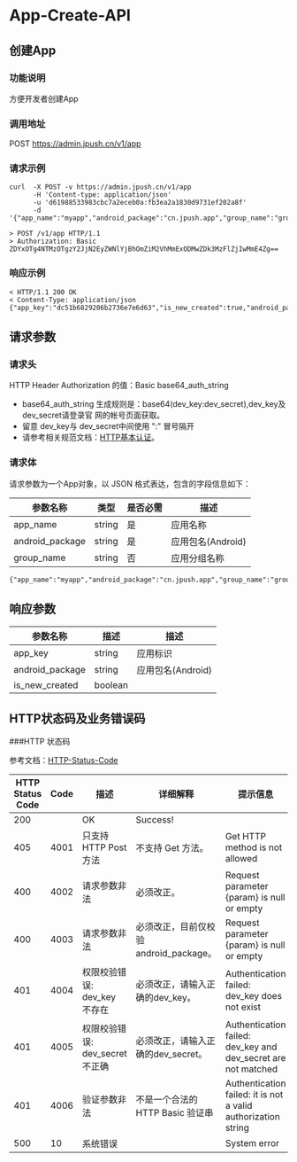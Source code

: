 # App-Create-API
## 创建App
### 功能说明

方便开发者创建App

### 调用地址

POST https://admin.jpush.cn/v1/app

### 请求示例

	curl  -X POST -v https://admin.jpush.cn/v1/app
		  -H 'Content-type: application/json'
		  -u 'd61988533983cbc7a2eceb0a:fb3ea2a1830d9731ef202a8f'
		  -d '{"app_name":"myapp","android_package":"cn.jpush.app","group_name":"groupOne"}'
		  
	> POST /v1/app HTTP/1.1
	> Authorization: Basic ZDYxOTg4NTMzOTgzY2JjN2EyZWNlYjBhOmZiM2VhMmExODMwZDk3MzFlZjIwMmE4Zg==
	
	
### 响应示例

	< HTTP/1.1 200 OK
	< Content-Type: application/json
	{"app_key":"dc51b6829206b2736e7e6d63","is_new_created":true,"android_package":"cn.jpush.app"}
	
	
## 请求参数

### 请求头

HTTP Header Authorization 的值：Basic base64_auth_string

+ base64_auth_string 生成规则是：base64(dev_key:dev_secret),dev_key及dev_secret请登录官  网的帐号页面获取。
+ 留意 dev_key与 dev_secret中间使用 ":" 冒号隔开
+ 请参考相关规范文档：[HTTP基本认证](http://zh.wikipedia.org/zh/HTTP基本认证)。

### 请求体

请求参数为一个App对象，以 JSON 格式表达，包含的字段信息如下：


参数名称           | 类型          |是否必需  |描述
---------------- | ------------  | -------- | ------------
app_name         |string 	      | 是       |应用名称
android_package  |string 	      | 是       |应用包名(Android)
group_name       |string 	      | 否       |应用分组名称

	{"app_name":"myapp","android_package":"cn.jpush.app","group_name":"groupOne"}

## 响应参数

参数名称          | 描述         |描述
---------------- | ----------- | ------------
app_key          |string 	    | 应用标识
android_package  |string 	    | 应用包名(Android)
is_new_created   |boolean 	    | 


## HTTP状态码及业务错误码

###HTTP 状态码

参考文档：[HTTP-Status-Code]()

HTTP Status Code| Code|描述|详细解释|提示信息
----- | ----- | ----- | ----- |------
200||OK|Success!|
405|4001|只支持 HTTP Post 方法|不支持 Get 方法。|Get HTTP method is not allowed
400|4002|请求参数非法|必须改正。|Request parameter {param} is null or empty
400|4003|请求参数非法|必须改正，目前仅校验 android_package。|Request parameter {param} is null or empty
401|4004|权限校验错误: dev_key 不存在|必须改正，请输入正确的dev_key。|Authentication failed: dev_key does not exist
401|4005|权限校验错误: dev_secret 不正确|必须改正，请输入正确的dev_secret。|Authentication failed: dev_key and dev_secret are not matched
401|4006|验证参数非法|不是一个合法的 HTTP Basic 验证串|Authentication failed: it is not a valid authorization string
500|10|系统错误||System error





